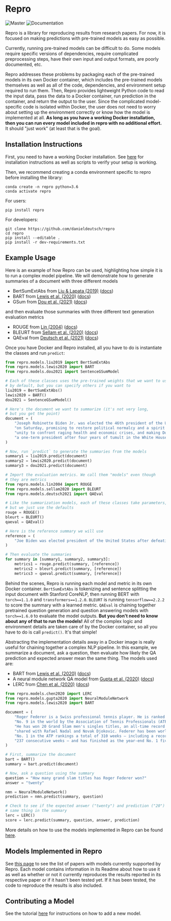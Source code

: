 # Repro
![Master](https://github.com/danieldeutsch/repro/workflows/Master/badge.svg?branch=master&event=push)
![Documentation](https://readthedocs.org/projects/repro/badge/?version=latest)

Repro is a library for reproducing results from research papers.
For now, it is focused on making predictions with pre-trained models as easy as possible.

Currently, running pre-trained models can be difficult to do.
Some models require specific versions of dependencies, require complicated preprocessing steps, have their own input and output formats, are poorly documented, etc.

Repro addresses these problems by packaging each of the pre-trained models in its own Docker container, which includes the pre-trained models themselves as well as all of the code, dependencies, and environment setup required to run them.
Then, Repro provides lightweight Python code to read the input data, pass the data to a Docker container, run prediction in the container, and return the output to the user.
Since the complicated model-specific code is isolated within Docker, the user does not need to worry about setting up the environment correctly or know how the model is implemented at all.
**As long as you have a working Docker installation, then you can run every model included in repro with no additional effort.**
It should "just work" (at least that is the goal).

## Installation Instructions
First, you need to have a working Docker installation.
See [here](https://repro.readthedocs.io/en/latest/tutorials/docker.html) for installation instructions as well as scripts to verify your setup is working.

Then, we recommend creating a conda environment specific to repro before installing the library:
```shell script
conda create -n repro python=3.6
conda activate repro
```

For users:
```shell script
pip install repro
```

For developers:
```shell script
git clone https://github.com/danieldeutsch/repro
cd repro
pip install --editable .
pip install -r dev-requirements.txt
```                                       

## Example Usage
Here is an example of how Repro can be used, highlighting how simple it is to run a complex model pipeline.
We will demonstrate how to generate summaries of a document with three different models

- BertSumExtAbs from [Liu & Lapata (2019)](https://arxiv.org/abs/1908.08345) ([docs](https://repro.readthedocs.io/en/latest/models/liu2019.html))
- BART from [Lewis et al. (2020)](https://arxiv.org/abs/1910.13461) ([docs](https://repro.readthedocs.io/en/latest/models/lewis2020.html))
- GSum from [Dou et al. (2021)](https://arxiv.org/abs/2010.08014) ([docs](https://repro.readthedocs.io/en/latest/models/dou2021.html))

and then evaluate those summaries with three different text generation evaluation metrics

- ROUGE from [Lin (2004)](https://aclanthology.org/W04-1013/) ([docs](https://repro.readthedocs.io/en/latest/models/lin2004.html))
- BLEURT from [Sellam et al. (2020)](https://arxiv.org/abs/2004.04696) ([docs](https://repro.readthedocs.io/en/latest/models/sellam2020.html))
- QAEval from [Deutsch et al. (2021)](https://arxiv.org/abs/2010.00490) ([docs](https://repro.readthedocs.io/en/latest/models/deutsch2021.html))

Once you have Docker and Repro installed, all you have to do is instantiate the classes and run `predict`:

```python
from repro.models.liu2019 import BertSumExtAbs
from repro.models.lewis2020 import BART
from repro.models.dou2021 import SentenceGSumModel

# Each of these classes uses the pre-trained weights that we want to use
# by default, but you can specify others if you want to
liu2019 = BertSumExtAbs()
lewis2020 = BART()
dou2021 = SentenceGSumModel()

# Here's the document we want to summarize (it's not very long,
# but you get the point)
document = (
    "Joseph Robinette Biden Jr. was elected the 46th president of the United States "
    "on Saturday, promising to restore political normalcy and a spirit of national "
    "unity to confront raging health and economic crises, and making Donald J. Trump "
    "a one-term president after four years of tumult in the White House."
)

# Now, run `predict` to generate the summaries from the models
summary1 = liu2019.predict(document)
summary2 = lewis2020.predict(document)
summary3 = dou2021.predict(document)

# Import the evaluation metrics. We call them "models" even though
# they are metrics
from repro.models.lin2004 import ROUGE
from repro.models.sellam2020 import BLEURT
from repro.models.deutsch2021 import QAEval

# Like the summarization models, each of these classes take parameters,
# but we just use the defaults
rouge = ROUGE()
bleurt = BLEURT()
qaeval = QAEval()

# Here is the reference summary we will use
reference = (
    "Joe Biden was elected president of the United States after defeating Donald Trump."
)

# Then evaluate the summaries
for summary in [summary1, summary2, summary3]:
    metrics1 = rouge.predict(summary, [reference])
    metrics2 = bleurt.predict(summary, [reference])
    metrics3 = qaeval.predict(summary, [reference])
```

Behind the scenes, Repro is running each model and metric in its own Docker container.
`BertSumExtAbs`  is tokenizing and sentence splitting the input document with Stanford CoreNLP, then running BERT with `torch==1.1.0` and `transformers==1.2.0`.
`BLEURT` is running `tensorflow==2.2.2` to score the summary with a learned metric.
`QAEval` is chaining together pretrained question generation and question answering models with `torch==1.6.0` to evaluate the model outputs.
**But you don't need to know about any of that to run the models!**
All of the complex logic and environment details are taken care of by the Docker container, so all you have to do is call `predict()`.
It's that simple!

Abstracting the implementation details away in a Docker image is really useful for chaining together a complex NLP pipeline.
In this example, we summarize a document, ask a question, then evaluate how likely the QA prediction and expected answer mean the same thing.
The models used are:

- BART from [Lewis et al. (2020)](https://arxiv.org/abs/1910.13461) ([docs](https://repro.readthedocs.io/en/latest/models/lewis2020.html))
- A neural module network QA model from [Gupta et al. (2020)](https://arxiv.org/abs/1912.04971) ([docs](https://repro.readthedocs.io/en/latest/models/gupta2020.html))
- LERC from [Chen et al. (2020)](https://arxiv.org/abs/2010.03636) ([docs](https://repro.readthedocs.io/en/latest/models/chen2020.html))

```python
from repro.models.chen2020 import LERC
from repro.models.gupta2020 import NeuralModuleNetwork
from repro.models.lewis2020 import BART

document = (
    "Roger Federer is a Swiss professional tennis player. He is ranked "
    "No. 9 in the world by the Association of Tennis Professionals (ATP). "
    "He has won 20 Grand Slam men's singles titles, an all-time record "
    "shared with Rafael Nadal and Novak Djokovic. Federer has been world "
    "No. 1 in the ATP rankings a total of 310 weeks – including a record "
    "237 consecutive weeks – and has finished as the year-end No. 1 five times."
)

# First, summarize the document
bart = BART()
summary = bart.predict(document)

# Now, ask a question using the summary
question = "How many grand slam titles has Roger Federer won?"
answer = "twenty"

nmn = NeuralModuleNetwork()
prediction = nmn.predict(summary, question)

# Check to see if the expected answer ("twenty") and prediction ("20") mean the
# same thing in the summary
lerc = LERC()
score = lerc.predict(summary, question, answer, prediction)
```

More details on how to use the models implemented in Repro can be found [here](https://repro.readthedocs.io/en/latest/tutorials/using-models.html).

## Models Implemented in Repro
See [this page](https://repro.readthedocs.io/en/latest/models/index.html) to see the list of papers with models currently supported by Repro.
Each model contains information in its Readme about how to use it as well as whether or not it currently reproduces the results reported in its respective paper or if it hasn't been tested yet.
If it has been tested, the code to reproduce the results is also included.

## Contributing a Model
See the tutorial [here](https://repro.readthedocs.io/en/latest/tutorials/adding-a-model.html) for instructions on how to add a new model.
